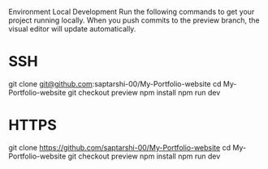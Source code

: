 Environment
Local Development
Run the following commands to get your project running locally.
When you push commits to the preview branch, the visual editor will update automatically.




# SSH

git clone git@github.com:saptarshi-00/My-Portfolio-website
cd My-Portfolio-website
git checkout preview
npm install
npm run dev

# HTTPS

git clone https://github.com/saptarshi-00/My-Portfolio-website
cd My-Portfolio-website
git checkout preview
npm install
npm run dev
